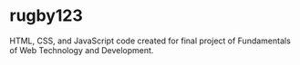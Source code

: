 # rugby123
HTML, CSS, and JavaScript code created for final project of Fundamentals of Web Technology and Development.
